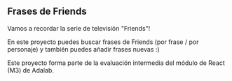 ## Frases de Friends

Vamos a recordar la serie de televisión "Friends"!

En este proyecto puedes buscar frases de Friends (por frase / por personaje)
y también puedes añadir frases nuevas :)

Este proyecto forma parte de la evaluación intermedia del módulo de React (M3) de Adalab.
